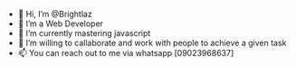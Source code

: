 - 👋 Hi, I’m @Brightlaz
- 👀 I’m a Web Developer
- 🌱 I’m currently mastering javascript
- 💞️ I’m willing to callaborate and work with people to achieve a given task
- 📫 You can reach out to me via whatsapp [09023968637]

<!---
Brightlaz/Brightlaz is a ✨ special ✨ repository because its `README.md` (this file) appears on your GitHub profile.
You can click the Preview link to take a look at your changes.
--->
